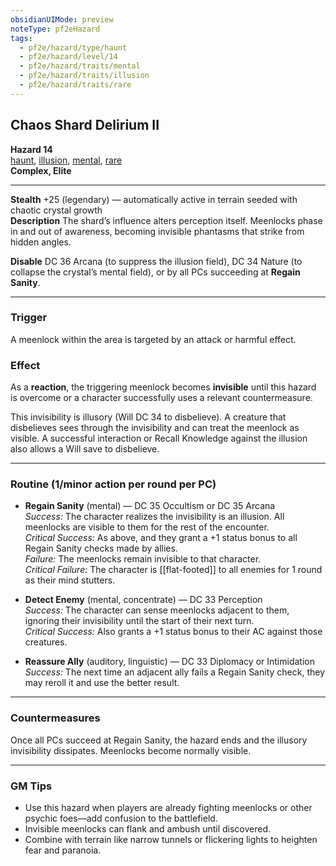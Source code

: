 ```yaml
---
obsidianUIMode: preview
noteType: pf2eHazard
tags:
  - pf2e/hazard/type/haunt
  - pf2e/hazard/level/14
  - pf2e/hazard/traits/mental
  - pf2e/hazard/traits/illusion
  - pf2e/hazard/traits/rare
---
```


## Chaos Shard Delirium II
**Hazard 14**  
[haunt](haunt.md), [illusion](illusion.md), [mental](mental.md), [rare](rare.md)  
**Complex, Elite**

---

**Stealth** +25 (legendary) — automatically active in terrain seeded with chaotic crystal growth  
**Description** The shard’s influence alters perception itself. Meenlocks phase in and out of awareness, becoming invisible phantasms that strike from hidden angles.

**Disable** DC 36 Arcana (to suppress the illusion field), DC 34 Nature (to collapse the crystal’s mental field), or by all PCs succeeding at **Regain Sanity**.

---

### Trigger
A meenlock within the area is targeted by an attack or harmful effect.

### Effect
As a **reaction**, the triggering meenlock becomes **invisible** until this hazard is overcome or a character successfully uses a relevant countermeasure.

This invisibility is illusory (Will DC 34 to disbelieve). A creature that disbelieves sees through the invisibility and can treat the meenlock as visible. A successful interaction or Recall Knowledge against the illusion also allows a Will save to disbelieve.

---

### Routine (1/minor action per round per PC)

- **Regain Sanity** (mental) — DC 35 Occultism or DC 35 Arcana  
  *Success:* The character realizes the invisibility is an illusion. All meenlocks are visible to them for the rest of the encounter.  
  *Critical Success:* As above, and they grant a +1 status bonus to all Regain Sanity checks made by allies.  
  *Failure:* The meenlocks remain invisible to that character.  
  *Critical Failure:* The character is [[flat-footed]] to all enemies for 1 round as their mind stutters.

- **Detect Enemy** (mental, concentrate) — DC 33 Perception  
  *Success:* The character can sense meenlocks adjacent to them, ignoring their invisibility until the start of their next turn.  
  *Critical Success:* Also grants a +1 status bonus to their AC against those creatures.

- **Reassure Ally** (auditory, linguistic) — DC 33 Diplomacy or Intimidation  
  *Success:* The next time an adjacent ally fails a Regain Sanity check, they may reroll it and use the better result.

---

### Countermeasures
Once all PCs succeed at Regain Sanity, the hazard ends and the illusory invisibility dissipates. Meenlocks become normally visible.

---

### GM Tips
- Use this hazard when players are already fighting meenlocks or other psychic foes—add confusion to the battlefield.
- Invisible meenlocks can flank and ambush until discovered.
- Combine with terrain like narrow tunnels or flickering lights to heighten fear and paranoia.
